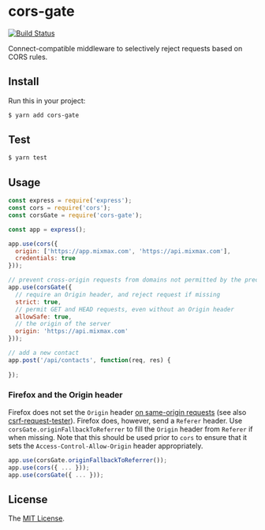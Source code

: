 cors-gate
=========

[![Build Status](https://travis-ci.org/mixmaxhq/cors-gate.svg?branch=master)](https://travis-ci.org/mixmaxhq/cors-gate)

Connect-compatible middleware to selectively reject requests based on CORS rules.

Install
-------

Run this in your project:

```sh
$ yarn add cors-gate
```

Test
----

```sh
$ yarn test
```

Usage
-----

```js
const express = require('express');
const cors = require('cors');
const corsGate = require('cors-gate');

const app = express();

app.use(cors({
  origin: ['https://app.mixmax.com', 'https://api.mixmax.com'],
  credentials: true
}));

// prevent cross-origin requests from domains not permitted by the preceeding cors rules
app.use(corsGate({
  // require an Origin header, and reject request if missing
  strict: true,
  // permit GET and HEAD requests, even without an Origin header
  allowSafe: true,
  // the origin of the server
  origin: 'https://api.mixmax.com'
}));

// add a new contact
app.post('/api/contacts', function(req, res) {
  
});
```

### Firefox and the Origin header

Firefox does not set the `Origin` header [on same-origin requests](http://stackoverflow.com/a/15514049/495611) (see also [csrf-request-tester](https://github.com/mixmaxhq/csrf-request-tester)). Firefox does, however, send a `Referer` header. Use `corsGate.originFallbackToReferrer` to fill the `Origin` header from `Referer` if when missing. Note that this should be used prior to `cors` to ensure that it sets the `Access-Control-Allow-Origin` header appropriately.

```js
app.use(corsGate.originFallbackToReferrer());
app.use(cors({ ... }));
app.use(corsGate({ ... }));
```

License
-------

The [MIT License](https://github.com/mixmaxhq/cors-gate/blob/master/LICENSE).
